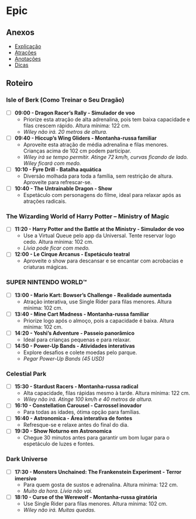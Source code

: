 # Epic

## Anexos

- [Explicação](./Epic/Explicação.md)
- [Atrações](./Epic/Atrações.md)
- [Anotações](./Epic/Anotações.md)
- [Dicas](./Epic/Dicas.md)

## Roteiro

### Isle of Berk (Como Treinar o Seu Dragão)

- [ ] **09:00 - Dragon Racer’s Rally - Simulador de voo**
  - Priorize esta atração de alta adrenalina, pois tem baixa capacidade e filas crescem rápido. Altura mínima: 122 cm.
  - _Wiley não irá. 20 metros de altura._
- [ ] **09:40 - Hiccup’s Wing Gliders - Montanha-russa familiar**
  - Aproveite esta atração de média adrenalina e filas menores. Crianças acima de 102 cm podem participar.
  - _Wiley irá se tempo permitir. Atinge 72 km/h, curvas ficando de lado. Wiley ficará com medo._
- [ ] **10:10 - Fyre Drill - Batalha aquática**
  - Diversão molhada para toda a família, sem restrição de altura. Aproveite para refrescar-se.
- [ ] **10:40 - The Untrainable Dragon - Show**
  - Espetáculo com personagens do filme, ideal para relaxar após as atrações radicais.

### The Wizarding World of Harry Potter – Ministry of Magic

- [ ] **11:20 - Harry Potter and the Battle at the Ministry - Simulador de voo**
  - Use a Virtual Queue pelo app da Universal. Tente reservar logo cedo. Altura mínima: 102 cm.
  - _Lívia pode ficar com medo._
- [ ] **12:00 - Le Cirque Arcanus - Espetáculo teatral**
  - Aproveite o show para descansar e se encantar com acrobacias e criaturas mágicas.

### SUPER NINTENDO WORLD™

- [ ] **13:00 - Mario Kart: Bowser’s Challenge - Realidade aumentada**
  - Atração interativa, use Single Rider para filas menores. Altura mínima: 102 cm.
- [ ] **13:40 - Mine Cart Madness - Montanha-russa familiar**
  - Priorize logo após o almoço, pois a capacidade é baixa. Altura mínima: 102 cm.
- [ ] **14:20 - Yoshi’s Adventure - Passeio panorâmico**
  - Ideal para crianças pequenas e para relaxar.
- [ ] **14:50 - Power-Up Bands - Atividades interativas**
  - Explore desafios e colete moedas pelo parque.
  - _Pegar Power-Up Bands (45 USD)_

### Celestial Park

- [ ] **15:30 - Stardust Racers - Montanha-russa radical**
  - Alta capacidade, filas rápidas mesmo à tarde. Altura mínima: 122 cm.
  - _Wiley não irá. Atinge 100 km/h e 40 metros de altura._
- [ ] **16:10 - Constellation Carousel - Carrossel inovador**
  - Para todas as idades, ótima opção para famílias.
- [ ] **16:40 - Astronomica - Área interativa de fontes**
  - Refresque-se e relaxe antes do final do dia.
- [ ] **19:30 - Show Noturno em Astronomica**
  - Chegue 30 minutos antes para garantir um bom lugar para o espetáculo de luzes e fontes.

### Dark Universe

- [ ] **17:30 - Monsters Unchained: The Frankenstein Experiment - Terror imersivo**
  - Para quem gosta de sustos e adrenalina. Altura mínima: 122 cm.
  - _Muito da hora. Lívia não vai._
- [ ] **18:10 - Curse of the Werewolf - Montanha-russa giratória**
  - Use Single Rider para filas menores. Altura mínima: 102 cm.
  - _Wiley não irá. Muitas quedas._
